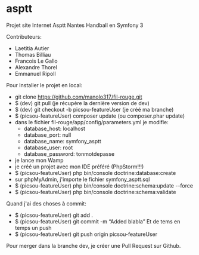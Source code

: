 asptt
=====

Projet site Internet Asptt Nantes Handball en Symfony 3

Contributeurs:
  - Laetitia Autier
  - Thomas Billiau
  - Francois Le Gallo
  - Alexandre Thorel
  - Emmanuel Ripoll

Pour Installer le projet en local:
  - git clone https://github.com/manolo317/fil-rouge.git 
  - $ (dev) git pull (je récupère la dernière version de dev)
  - $ (dev) git checkout -b picsou-featureUser (je créé ma branche)
  - $ (picsou-featureUser) composer update (ou composer.phar update)
  - dans le fichier fil-rouge/app/config/parameters.yml je modifie:
      - database_host: localhost
      - database_port: null
      - database_name: symfony_asptt
      - database_user: root
      - database_password: tonmotdepasse
  - je lance mon Wamp
  - je créé un projet avec mon IDE préféré (PhpStorm!!!)
  - $ (picsou-featureUser) php bin/console doctrine:database:create
  - sur phpMyAdmin, j'importe le fichier symfony_asptt.sql 
  - $ (picsou-featureUser) php bin/console doctrine:schema:update --force
  - $ (picsou-featureUser) php bin/console doctrine:schema:validate
 
  
  Quand j'ai des choses à commit:
  - $ (picsou-featureUser) git add .
  - $ (picsou-featureUser) git commit -m “Added blabla”
  Et de tems en temps un push
  - $ (picsou-featureUser) git push origin picsou-featureUser

  Pour merger dans la branche dev, je créer une Pull Request sur Github.
